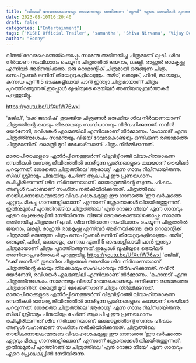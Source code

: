 ```yaml
---
title: "വിജയ് ദേവരകൊണ്ടയും സാമന്തയും ഒന്നിക്കുന്ന 'ഖുഷി' യുടെ ട്രെയിലര്‍ പുറത്തിറങ്ങി"
date: 2023-08-10T16:20:40
draft: false
categories: ["Entertainment"]
tags: ['KUSHI Official Trailer', 'samantha', 'Shiva Nirvana', 'Vijay Deverakonda']
author: "Bonny"
---
```


വിജയ് ദേവരകൊണ്ടയ്‌ക്കൊപ്പം സാമന്ത അഭിനയിച്ച ചിത്രമാണ് ഖുഷി. ശിവ നിർവാണ സംവിധാനം ചെയ്യുന്ന ചിത്രത്തിൽ ജയറാം, ലക്ഷ്മി, രാഹുൽ രാമകൃഷ്ണ എന്നിവർ അഭിനയിക്കുന്നു. ഒരു റൊമാന്റിക് ചിത്രമായി ഒരുങ്ങുന്ന ചിത്രം സെപ്റ്റംബർ ഒന്നിന് തിയേറ്ററുകളിലെത്തും. തമിഴ്, തെലുങ്ക്, ഹിന്ദി, മലയാളം, കന്നഡ എന്നീ 5 ഭാഷകളിലായി പാൻ ഇന്ത്യാ ചിത്രമായാണ് ചിത്രം പുറത്തിറങ്ങുന്നത്.ഇപ്പോൾ ഖുഷിയുടെ ട്രെയിലർ അണിയറപ്രവർത്തകർ പുറത്തുവിട്ടു.

https://youtu.be/UfXufW76wxI

'മജിലി', 'ടക്ക് ജഗദീഷ്' തുടങ്ങിയ ചിത്രങ്ങള്‍ ഒരുക്കിയ ശിവ നിര്‍വാണയാണ് ചിത്രത്തിന്റെ കഥയും തിരക്കഥയും സംവിധാനവും നിര്‍വഹിക്കുന്നത്. നവീന്‍ യേര്‍നേനി, രവിശങ്കര്‍ എലമഞ്ചിലി എന്നിവരാണ് നിര്‍മ്മാണം. 'മഹാനടി' എന്ന ചിത്രത്തിനുശേഷം സാമന്തയും വിജയ് ദേവരകൊണ്ടയും ഒന്നിക്കുന്ന രണ്ടാമത്തെ ചിത്രമാണിത്. മൈത്രി മൂവി മേക്കേഴ്‌സാണ് ചിത്രം നിര്‍മ്മിക്കുന്നത്.

മാതാപിതാക്കളുടെ എതിർപ്പിനെത്തുടർന്ന് വീടുവിട്ടിറങ്ങി വിവാഹിതരാകുന്ന ദമ്പതികൾ ദാമ്പത്യ ജീവിതത്തിൽ നേരിടുന്ന പ്രശ്‌നങ്ങളുടെ കഥയാണ് ട്രെയിലർ പറയുന്നത്. നേരത്തെ ചിത്രത്തിലെ 'ആരാധ്യ' എന്ന ഗാനം റിലീസായിരുന്നു. സിദ്ധ് ശ്രീറാമും ചിന്മയിയും ചേര്‍ന്ന് ആലപിച്ച ഈ പ്രണയഗാനം രചിച്ചിരിക്കുന്നത് ശിവ നിര്‍വാണയാണ്. മലയാളത്തിന്റെ സ്വന്തം ഹിഷാം അബ്ദുള്‍ വഹാബാണ് സം​ഗീതം നൽകിയിരിക്കുന്നത്. ചിത്രത്തിലെ നായികാനായകന്മാരുടെ വിവാഹശേഷമുള്ള ഈ ഗാനത്തെ 'ഈ വര്‍ഷത്തെ ഏറ്റവും മികച്ച ഗാനങ്ങളിലൊന്ന്' എന്നാണ് ശ്രോതാക്കള്‍ വിലയിരുത്തുന്നത്. ഇതിനുമുന്‍പ് പുറത്തിറങ്ങിയ ചിത്രത്തിലെ 'എന്‍ റോജാ നീയേ' എന്ന ഗാനവും ഏറെ പ്രേക്ഷകപ്രീതി നേടിയിരുന്നു.
വിജയ് ദേവരകൊണ്ടയ്‌ക്കൊപ്പം സാമന്ത അഭിനയിച്ച ചിത്രമാണ് ഖുഷി. ശിവ നിർവാണ സംവിധാനം ചെയ്യുന്ന ചിത്രത്തിൽ ജയറാം, ലക്ഷ്മി, രാഹുൽ രാമകൃഷ്ണ എന്നിവർ അഭിനയിക്കുന്നു. ഒരു റൊമാന്റിക് ചിത്രമായി ഒരുങ്ങുന്ന ചിത്രം സെപ്റ്റംബർ ഒന്നിന് തിയേറ്ററുകളിലെത്തും. തമിഴ്, തെലുങ്ക്, ഹിന്ദി, മലയാളം, കന്നഡ എന്നീ 5 ഭാഷകളിലായി പാൻ ഇന്ത്യാ ചിത്രമായാണ് ചിത്രം പുറത്തിറങ്ങുന്നത്.ഇപ്പോൾ ഖുഷിയുടെ ട്രെയിലർ അണിയറപ്രവർത്തകർ പുറത്തുവിട്ടു. https://youtu.be/UfXufW76wxI 'മജിലി', 'ടക്ക് ജഗദീഷ്' തുടങ്ങിയ ചിത്രങ്ങള്‍ ഒരുക്കിയ ശിവ നിര്‍വാണയാണ് ചിത്രത്തിന്റെ കഥയും തിരക്കഥയും സംവിധാനവും നിര്‍വഹിക്കുന്നത്. നവീന്‍ യേര്‍നേനി, രവിശങ്കര്‍ എലമഞ്ചിലി എന്നിവരാണ് നിര്‍മ്മാണം. 'മഹാനടി' എന്ന ചിത്രത്തിനുശേഷം സാമന്തയും വിജയ് ദേവരകൊണ്ടയും ഒന്നിക്കുന്ന രണ്ടാമത്തെ ചിത്രമാണിത്. മൈത്രി മൂവി മേക്കേഴ്‌സാണ് ചിത്രം നിര്‍മ്മിക്കുന്നത്. മാതാപിതാക്കളുടെ എതിർപ്പിനെത്തുടർന്ന് വീടുവിട്ടിറങ്ങി വിവാഹിതരാകുന്ന ദമ്പതികൾ ദാമ്പത്യ ജീവിതത്തിൽ നേരിടുന്ന പ്രശ്‌നങ്ങളുടെ കഥയാണ് ട്രെയിലർ പറയുന്നത്. നേരത്തെ ചിത്രത്തിലെ 'ആരാധ്യ' എന്ന ഗാനം റിലീസായിരുന്നു. സിദ്ധ് ശ്രീറാമും ചിന്മയിയും ചേര്‍ന്ന് ആലപിച്ച ഈ പ്രണയഗാനം രചിച്ചിരിക്കുന്നത് ശിവ നിര്‍വാണയാണ്. മലയാളത്തിന്റെ സ്വന്തം ഹിഷാം അബ്ദുള്‍ വഹാബാണ് സം​ഗീതം നൽകിയിരിക്കുന്നത്. ചിത്രത്തിലെ നായികാനായകന്മാരുടെ വിവാഹശേഷമുള്ള ഈ ഗാനത്തെ 'ഈ വര്‍ഷത്തെ ഏറ്റവും മികച്ച ഗാനങ്ങളിലൊന്ന്' എന്നാണ് ശ്രോതാക്കള്‍ വിലയിരുത്തുന്നത്. ഇതിനുമുന്‍പ് പുറത്തിറങ്ങിയ ചിത്രത്തിലെ 'എന്‍ റോജാ നീയേ' എന്ന ഗാനവും ഏറെ പ്രേക്ഷകപ്രീതി നേടിയിരുന്നു.
